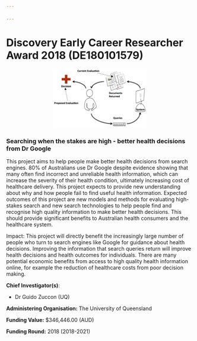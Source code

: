 ```yaml
---

---
```


# Discovery Early Career Researcher Award 2018 (DE180101579)

<div style="text-align:center">
    <img src="/images/decision-eval.png" width="50%">
</div>

### Searching when the stakes are high - better health decisions from Dr Google

This project aims to help people make better health decisions from search engines. 80% of Australians use Dr Google despite evidence showing that many often find incorrect and unreliable health information, which can increase the severity of their health condition, ultimately increasing cost of healthcare delivery. This project expects to provide new understanding about why and how people fail to find useful health information. Expected outcomes of this project are new models and methods for evaluating high-stakes search and new search technologies to help people find and recognise high quality information to make better health decisions. This should provide significant benefits to Australian health consumers and the healthcare system.

Impact: This project will directly benefit the increasingly large number of people who turn to search engines like Google for guidance about health decisions. Improving the information that search queries return will improve health decisions and health outcomes for individuals. There are many potential economic benefits from access to high quality health information online, for example the reduction of healthcare costs from poor decision making.

**Chief Investigator(s)**: 
- Dr Guido Zuccon (UQ)

**Administering Organisation:** The University of Queensland

**Funding Value:** $346,446.00 (AUD)

**Funding Round:** 2018 (2018-2021)
